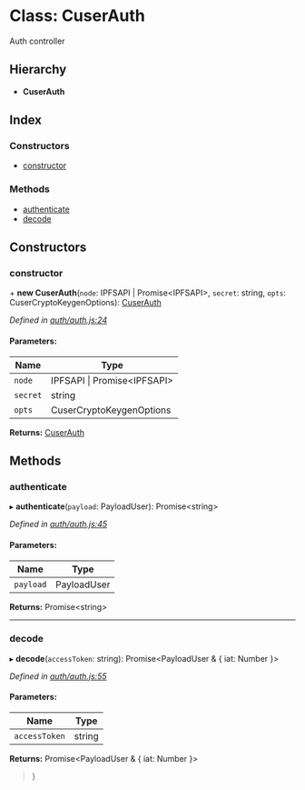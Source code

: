 # Class: CuserAuth

Auth controller

## Hierarchy

* **CuserAuth**

## Index

### Constructors

* [constructor](cuserauth.md#constructor)

### Methods

* [authenticate](cuserauth.md#authenticate)
* [decode](cuserauth.md#decode)

## Constructors

### constructor

\+ **new CuserAuth**(`node`: IPFSAPI \| Promise\<IPFSAPI>, `secret`: string, `opts`: CuserCryptoKeygenOptions): [CuserAuth](cuserauth.md)

*Defined in [auth/auth.js:24](https://github.com/rubeniskov/cuser/blob/f5d3af5/packages/auth/auth.js#L24)*

#### Parameters:

Name | Type |
------ | ------ |
`node` | IPFSAPI \| Promise\<IPFSAPI> |
`secret` | string |
`opts` | CuserCryptoKeygenOptions |

**Returns:** [CuserAuth](cuserauth.md)

## Methods

### authenticate

▸ **authenticate**(`payload`: PayloadUser): Promise\<string>

*Defined in [auth/auth.js:45](https://github.com/rubeniskov/cuser/blob/f5d3af5/packages/auth/auth.js#L45)*

#### Parameters:

Name | Type |
------ | ------ |
`payload` | PayloadUser |

**Returns:** Promise\<string>

___

### decode

▸ **decode**(`accessToken`: string): Promise\<PayloadUser & { iat: Number  }>

*Defined in [auth/auth.js:55](https://github.com/rubeniskov/cuser/blob/f5d3af5/packages/auth/auth.js#L55)*

#### Parameters:

Name | Type |
------ | ------ |
`accessToken` | string |

**Returns:** Promise\<PayloadUser & { iat: Number  }>

>}
